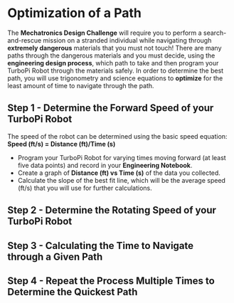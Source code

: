 # Optimization of a Path

The **Mechatronics Design Challenge** will require you to perform a search-and-rescue mission on a stranded individual while navigating through **extremely dangerous** materials that you must not touch! There are many paths through the dangerous materials and you must decide, using the **engineering design process**, which path to take and then program your TurboPi Robot through the materials safely. In order to determine the best path, you will use trigonometry and science equations to **optimize** for the least amount of time to navigate through the path. 

## Step 1 - Determine the Forward Speed of your TurboPi Robot

The speed of the robot can be determined using the basic speed equation: **Speed (ft/s) = Distance (ft)/Time (s)**

* Program your TurboPi Robot for varying times moving forward (at least five data points) and record in your **Engineering Notebook**.
* Create a graph of **Distance (ft) vs Time (s)** of the data you collected.
* Calculate the slope of the best fit line, which will be the average speed (ft/s) that you will use for further calculations. 

## Step 2 - Determine the Rotating Speed of your TurboPi Robot


## Step 3 - Calculating the Time to Navigate through a Given Path

## Step 4 - Repeat the Process Multiple Times to Determine the Quickest Path
